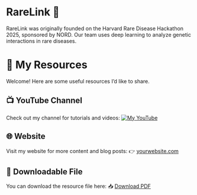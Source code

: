 # RareLink 🧬
RareLink was originally founded on the Harvard Rare Disease Hackathon 2025, sponsored by NORD. Our team uses deep learning to analyze genetic interactions in rare diseases.

# 🔗 My Resources

Welcome! Here are some useful resources I’d like to share.

## 📺 YouTube Channel
Check out my channel for tutorials and videos:
[![My YouTube](https://img.shields.io/badge/YouTube-Subscribe-red?logo=youtube)](https://www.youtube.com/yourchannel)

## 🌐 Website
Visit my website for more content and blog posts:
👉 [yourwebsite.com](https://www.yourwebsite.com)

## 📄 Downloadable File
You can download the resource file here:
📥 [Download PDF](./files/myfile.pdf)

